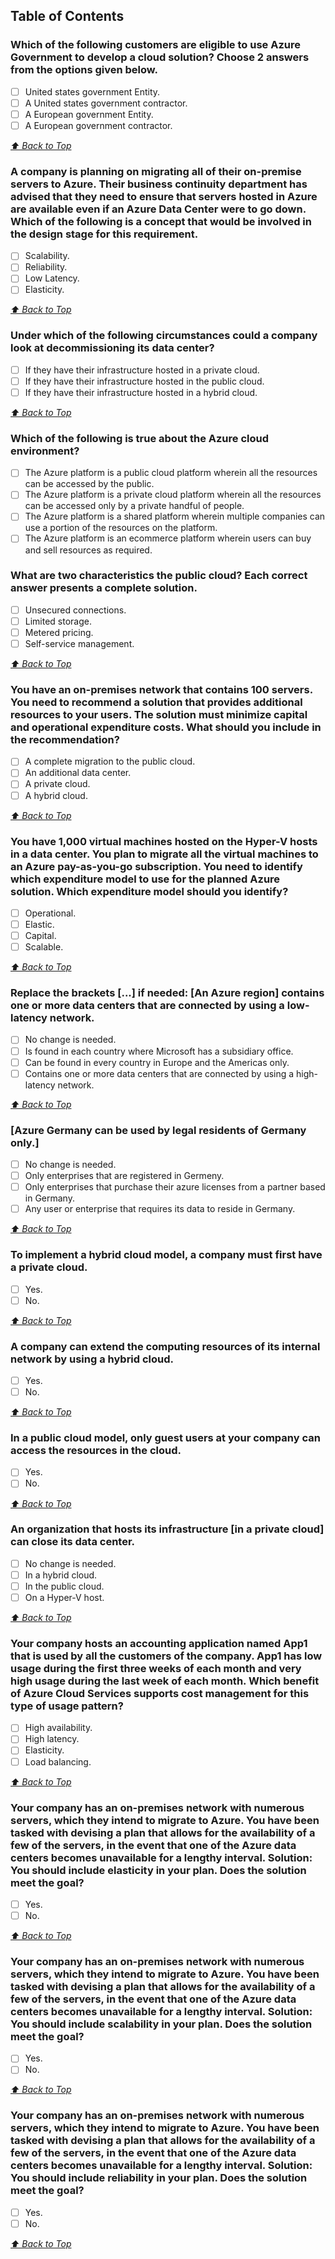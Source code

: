 ## Table of Contents

### Which of the following customers are eligible to use Azure Government to develop a cloud solution? Choose 2 answers from the options given below.

- [ ] United states government Entity.
- [ ] A United states government contractor.
- [ ] A European government Entity.
- [ ] A European government contractor.

*[⬆ Back to Top](#table-of-contents)*

### A company is planning on migrating all of their on-premise servers to Azure. Their business continuity department has advised that they need to ensure that servers hosted in Azure are available even if an Azure Data Center were to go down. Which of the following is a concept that would be involved in the design stage for this requirement.

- [ ] Scalability.
- [ ] Reliability.
- [ ] Low Latency.
- [ ] Elasticity.

*[⬆ Back to Top](#table-of-contents)*

### Under which of the following circumstances could a company look at decommissioning its data center?

- [ ] If they have their infrastructure hosted in a private cloud.
- [ ] If they have their infrastructure hosted in the public cloud.
- [ ] If they have their infrastructure hosted in a hybrid cloud.

*[⬆ Back to Top](#table-of-contents)*

### Which of the following is true about the Azure cloud environment?

- [ ] The Azure platform is a public cloud platform wherein all the resources can be accessed by the public.
- [ ] The Azure platform is a private cloud platform wherein all the resources can be accessed only by a private handful of people.
- [ ] The Azure platform is a shared platform wherein multiple companies can use a portion of the resources on the platform.
- [ ] The Azure platform is an ecommerce platform wherein users can buy and sell resources as required.

### What are two characteristics the public cloud? Each correct answer presents a complete solution.

- [ ] Unsecured connections.
- [ ] Limited storage.
- [ ] Metered pricing.
- [ ] Self-service management.

*[⬆ Back to Top](#table-of-contents)*

### You have an on-premises network that contains 100 servers. You need to recommend a solution that provides additional resources to your users. The solution must minimize capital and operational expenditure costs. What should you include in the recommendation?

- [ ] A complete migration to the public cloud.
- [ ] An additional data center.
- [ ] A private cloud.
- [ ] A hybrid cloud.

*[⬆ Back to Top](#table-of-contents)*

### You have 1,000 virtual machines hosted on the Hyper-V hosts in a data center. You plan to migrate all the virtual machines to an Azure pay-as-you-go subscription. You need to identify which expenditure model to use for the planned Azure solution. Which expenditure model should you identify?

- [ ] Operational.
- [ ] Elastic.
- [ ] Capital.
- [ ] Scalable.

*[⬆ Back to Top](#table-of-contents)*

### Replace the brackets [...] if needed: [An Azure region] contains one or more data centers that are connected by using a low-latency network.

- [ ] No change is needed.
- [ ] Is found in each country where Microsoft has a subsidiary office.
- [ ] Can be found in every country in Europe and the Americas only.
- [ ] Contains one or more data centers that are connected by using a high-latency network.

*[⬆ Back to Top](#table-of-contents)*

### [Azure Germany can be used by legal residents of Germany only.]

- [ ] No change is needed.
- [ ] Only enterprises that are registered in Germeny.
- [ ] Only enterprises that purchase their azure licenses from a partner based in Germany.
- [ ] Any user or enterprise that requires its data to reside in Germany.

*[⬆ Back to Top](#table-of-contents)*

### To implement a hybrid cloud model, a company must first have a private cloud.

- [ ] Yes.
- [ ] No.

*[⬆ Back to Top](#table-of-contents)*

### A company can extend the computing resources of its internal network by using a hybrid cloud.

- [ ] Yes.
- [ ] No.

*[⬆ Back to Top](#table-of-contents)*

### In a public cloud model, only guest users at your company can access the resources in the cloud.

- [ ] Yes.
- [ ] No.

*[⬆ Back to Top](#table-of-contents)*

### An organization that hosts its infrastructure [in a private cloud] can close its data center.

- [ ] No change is needed.
- [ ] In a hybrid cloud.
- [ ] In the public cloud.
- [ ] On a Hyper-V host.

*[⬆ Back to Top](#table-of-contents)*

### Your company hosts an accounting application named App1 that is used by all the customers of the company. App1 has low usage during the first three weeks of each month and very high usage during the last week of each month. Which benefit of Azure Cloud Services supports cost management for this type of usage pattern?

- [ ] High availability.
- [ ] High latency.
- [ ] Elasticity.
- [ ] Load balancing.

*[⬆ Back to Top](#table-of-contents)*

### Your company has an on-premises network with numerous servers, which they intend to migrate to Azure. You have been tasked with devising a plan that allows for the availability of a few of the servers, in the event that one of the Azure data centers becomes unavailable for a lengthy interval. Solution: You should include elasticity in your plan. Does the solution meet the goal?

- [ ] Yes.
- [ ] No.

*[⬆ Back to Top](#table-of-contents)*

### Your company has an on-premises network with numerous servers, which they intend to migrate to Azure. You have been tasked with devising a plan that allows for the availability of a few of the servers, in the event that one of the Azure data centers becomes unavailable for a lengthy interval. Solution: You should include scalability in your plan. Does the solution meet the goal?

- [ ] Yes.
- [ ] No.

*[⬆ Back to Top](#table-of-contents)*

### Your company has an on-premises network with numerous servers, which they intend to migrate to Azure. You have been tasked with devising a plan that allows for the availability of a few of the servers, in the event that one of the Azure data centers becomes unavailable for a lengthy interval. Solution: You should include reliability in your plan. Does the solution meet the goal?

- [ ] Yes.
- [ ] No.

*[⬆ Back to Top](#table-of-contents)*